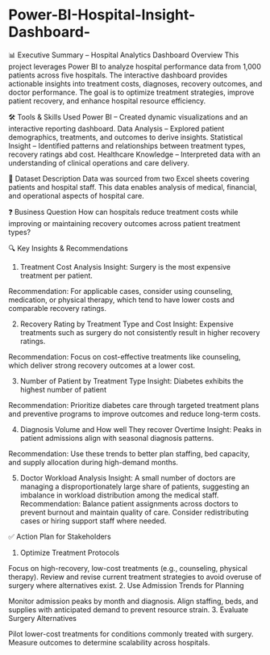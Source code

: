 # Power-BI-Hospital-Insight-Dashboard-


📊 Executive Summary – Hospital Analytics Dashboard
Overview
This project leverages Power BI to analyze hospital performance data from 1,000 patients across five hospitals. The interactive dashboard provides actionable insights into treatment costs, diagnoses, recovery outcomes, and doctor performance. The goal is to optimize treatment strategies, improve patient recovery, and enhance hospital resource efficiency.

🛠 Tools & Skills Used
Power BI – Created dynamic visualizations and an interactive reporting dashboard.
Data Analysis – Explored patient demographics, treatments, and outcomes to derive insights.
Statistical Insight – Identified patterns and relationships between treatment types, recovery ratings abd cost.
Healthcare Knowledge – Interpreted data with an understanding of clinical operations and care delivery.

📂 Dataset Description
Data was sourced from two Excel sheets covering patients and hospital staff.
This data enables analysis of medical, financial, and operational aspects of hospital care.

❓ Business Question
How can hospitals reduce treatment costs while improving or maintaining recovery outcomes across patient treatment types?

🔍 Key Insights & Recommendations
1. Treatment Cost Analysis
Insight: Surgery is the most expensive treatment per patient.

Recommendation: For applicable cases, consider using counseling, medication, or physical therapy, which tend to have lower costs and comparable recovery ratings.

2. Recovery Rating by Treatment Type and Cost
Insight: Expensive treatments such as surgery do not consistently result in higher recovery ratings.

Recommendation: Focus on cost-effective treatments like counseling, which deliver strong recovery outcomes at a lower cost.

3. Number of Patient by Treatment Type 
Insight: Diabetes exhibits the highest number of patient 

Recommendation: Prioritize diabetes care through targeted treatment plans and preventive programs to improve outcomes and reduce long-term costs.

4. Diagnosis Volume and How well They recover Overtime 
Insight: Peaks in patient admissions align with seasonal diagnosis patterns.

Recommendation: Use these trends to better plan staffing, bed capacity, and supply allocation during high-demand months.

5. Doctor Workload Analysis
Insight: A small number of doctors are managing a disproportionately large share of patients, suggesting an imbalance in workload distribution among the medical staff.
Recommendation: Balance patient assignments across doctors to prevent burnout and maintain quality of care. Consider redistributing cases or hiring support staff where needed.



✅ Action Plan for Stakeholders

1. Optimize Treatment Protocols
   
Focus on high-recovery, low-cost treatments (e.g., counseling, physical therapy).
Review and revise current treatment strategies to avoid overuse of surgery where alternatives exist.
2. Use Admission Trends for Planning
   
Monitor admission peaks by month and diagnosis.
Align staffing, beds, and supplies with anticipated demand to prevent resource strain.
3. Evaluate Surgery Alternatives

Pilot lower-cost treatments for conditions commonly treated with surgery.
Measure outcomes to determine scalability across hospitals.



